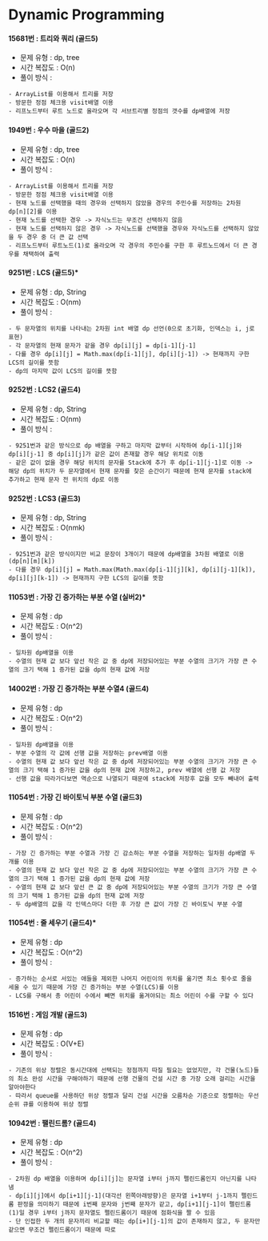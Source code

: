 # Dynamic Programming

#### 15681번 :  트리와 쿼리 (골드5)
  * 문제 유형 : dp, tree
  * 시간 복잡도 : O(n)
  * 풀이 방식 : 
  ```
  - ArrayList를 이용해서 트리를 저장
  - 방문한 정점 체크용 visit배열 이용
  - 리프노드부터 루트 노드로 올라오며 각 서브트리별 정점의 갯수를 dp배열에 저장
  ```

#### 1949번 :  우수 마을 (골드2)
  * 문제 유형 : dp, tree
  * 시간 복잡도 : O(n)
  * 풀이 방식 : 
  ```
  - ArrayList를 이용해서 트리를 저장
  - 방문한 정점 체크용 visit배열 이용
  - 현재 노드를 선택했을 때의 경우와 선택하지 않았을 경우의 주민수를 저장하는 2차원 dp[n][2]를 이용
  - 현재 노드를 선택한 경우 -> 자식노드는 무조건 선택하지 않음
  - 현재 노드를 선택하지 않은 경우 -> 자식노드를 선택했을 경우와 자식노드를 선택하지 않았을 두 경우 중 더 큰 값 선택
  - 리프노드부터 루트노드(1)로 올라오며 각 경우의 주민수를 구한 후 루트노드에서 더 큰 경우를 채택하여 출력
  ```

#### 9251번 :  LCS (골드5)*
  * 문제 유형 : dp, String
  * 시간 복잡도 : O(nm)
  * 풀이 방식 : 
  ```
  - 두 문자열의 위치를 나타내는 2차원 int 배열 dp 선언(0으로 초기화, 인덱스는 i, j로 표현)
  - 각 문자열의 현재 문자가 같을 경우 dp[i][j] = dp[i-1][j-1]
  - 다를 경우 dp[i][j] = Math.max(dp[i-1][j], dp[i][j-1]) -> 현재까지 구한 LCS의 길이를 뜻함
  - dp의 마지막 값이 LCS의 길이를 뜻함
  ```
  
#### 9252번 :  LCS2 (골드4)
  * 문제 유형 : dp, String
  * 시간 복잡도 : O(nm)
  * 풀이 방식 : 
  ```
  - 9251번과 같은 방식으로 dp 배열을 구하고 마지막 값부터 시작하여 dp[i-1][j]와 dp[i][j-1] 중 dp[i][j]가 같은 값이 존재할 경우 해당 위치로 이동
  - 같은 값이 없을 경우 해당 위치의 문자를 Stack에 추가 후 dp[i-1][j-1]로 이동 -> 해당 dp의 위치가 두 문자열에서 현재 문자를 찾은 순간이기 때문에 현재 문자를 stack에 추가하고 현재 문자 전 위치의 dp로 이동
  ```
  
#### 9252번 :  LCS3 (골드3)
  * 문제 유형 : dp, String
  * 시간 복잡도 : O(nmk)
  * 풀이 방식 : 
  ```
  - 9251번과 같은 방식이지만 비교 문장이 3개이기 때문에 dp배열을 3차원 배열로 이용(dp[n][m][k])
  - 다를 경우 dp[i][j] = Math.max(Math.max(dp[i-1][j][k], dp[i][j-1][k]), dp[i][j][k-1]) -> 현재까지 구한 LCS의 길이를 뜻함
  ```
  
#### 11053번 : 가장 긴 증가하는 부분 수열 (실버2)*
  * 문제 유형 : dp
  * 시간 복잡도 : O(n^2)
  * 풀이 방식 : 
  ```
  - 일차원 dp배열을 이용
  - 수열의 현재 값 보다 앞선 작은 값 중 dp에 저장되어있는 부분 수열의 크기가 가장 큰 수열의 크기 택해 1 증가된 값을 dp의 현재 값에 저장
  ```

#### 14002번 : 가장 긴 증가하는 부분 수열4 (골드4)
  * 문제 유형 : dp
  * 시간 복잡도 : O(n^2)
  * 풀이 방식 : 
  ```
  - 일차원 dp배열을 이용
  - 부분 수열의 각 값에 선행 값을 저장하는 prev배열 이용
  - 수열의 현재 값 보다 앞선 작은 값 중 dp에 저장되어있는 부분 수열의 크기가 가장 큰 수열의 크기 택해 1 증가된 값을 dp의 현재 값에 저장하고, prev 배열에 선행 값 저장
  - 선행 값을 따라가다보면 역순으로 나열되기 때문에 stack에 저장후 값을 모두 빼내어 출력
  ```

#### 11054번 : 가장 긴 바이토닉 부분 수열 (골드3)
  * 문제 유형 : dp
  * 시간 복잡도 : O(n^2)
  * 풀이 방식 : 
  ```
  - 가장 긴 증가하는 부분 수열과 가장 긴 감소하는 부분 수열을 저장하는 일차원 dp배열 두 개를 이용
  - 수열의 현재 값 보다 앞선 작은 값 중 dp에 저장되어있는 부분 수열의 크기가 가장 큰 수열의 크기 택해 1 증가된 값을 dp의 현재 값에 저장
  - 수열의 현재 값 보다 앞선 큰 값 중 dp에 저장되어있는 부분 수열의 크기가 가장 큰 수열의 크기 택해 1 증가된 값을 dp의 현재 값에 저장
  - 두 dp배열의 값을 각 인덱스마다 더한 후 가장 큰 값이 가장 긴 바이토닉 부분 수열
  ```

#### 11054번 : 줄 세우기 (골드4)*
  * 문제 유형 : dp
  * 시간 복잡도 : O(n^2)
  * 풀이 방식 : 
  ```
  - 증가하는 순서로 서있는 애들을 제외한 나머지 어린이의 위치를 옮기면 최소 횟수로 줄을 세울 수 있기 때문에 가장 긴 증가하는 부분 수열(LCS)를 이용
  - LCS를 구해서 총 어린이 수에서 빼면 위치를 옮겨야되는 최소 어린이 수를 구할 수 있다
  ```
  
#### 1516번 : 게임 개발 (골드3)
  * 문제 유형 : dp
  * 시간 복잡도 : O(V+E)
  * 풀이 방식 : 
  ```
  - 기존의 위상 정렬은 동시간대에 선택되는 정점까지 따질 필요는 없었지만, 각 건물(노드)들의 최소 완성 시간을 구해야하기 때문에 선행 건물의 건설 시간 중 가장 오래 걸리는 시간을 알아야한다
  - 따라서 queue를 사용하던 위상 정렬과 달리 건설 시간을 오름차순 기준으로 정렬하는 우선순위 큐를 이용하여 위상 정렬
  ```
  
#### 10942번 : 팰린드롬? (골드4)
  * 문제 유형 : dp
  * 시간 복잡도 : O(n^2)
  * 풀이 방식 : 
  ```
  - 2차원 dp 배열을 이용하며 dp[i][j]는 문자열 i부터 j까지 펠린드롬인지 아닌지를 나타냄
  - dp[i][j]에서 dp[i+1][j-1](대각선 왼쪽아래방향)은 문자열 i+1부터 j-1까지 펠린드롬 판정을 의미하기 때문에 i번째 문자와 j번째 문자가 같고, dp[i+1][j-1]이 펠린드롬(1)일 경우 i부터 j까지 문자열도 펠린드롬이기 때문에 점화식을 짤 수 있음
  - 단 인접한 두 개의 문자끼리 비교할 때는 dp[i+][j-1]의 값이 존재하지 않고, 두 문자만 같으면 무조건 펠린드롬이기 때문에 따로 
  ```

